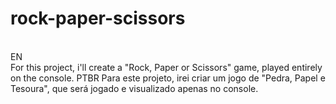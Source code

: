 # rock-paper-scissors
<br>EN</br>
  For this project, i'll create a "Rock, Paper or Scissors" game, played entirely on the console.
PTBR
  Para este projeto, irei criar um jogo de "Pedra, Papel e Tesoura", que será jogado e visualizado apenas no console.
